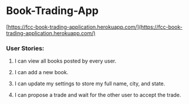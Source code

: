 # Book-Trading-App
[https://fcc-book-trading-application.herokuapp.com/](https://fcc-book-trading-application.herokuapp.com/)

### User Stories:

1. I can view all books posted by every user.

2. I can add a new book.

3. I can update my settings to store my full name, city, and state.

4. I can propose a trade and wait for the other user to accept the trade.
